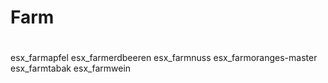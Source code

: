 # Farm
#
esx_farmapfel
esx_farmerdbeeren
esx_farmnuss
esx_farmoranges-master
esx_farmtabak
esx_farmwein
